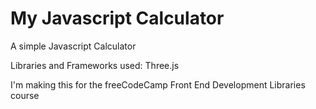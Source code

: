 # My Javascript Calculator
A simple Javascript Calculator

Libraries and Frameworks used: Three.js

I'm making this for the freeCodeCamp Front End Development Libraries course